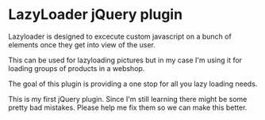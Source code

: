 # LazyLoader jQuery plugin

Lazyloader is designed to excecute custom javascript on a bunch of elements once they get into view of the user.

This can be used for lazyloading pictures but in my case I'm using it for loading groups of products in a webshop.

The goal of this plugin is providing a one stop for all you lazy loading needs.

This is my first jQuery plugin. Since I'm still learning there might be some pretty bad mistakes. Please help me fix them so we can make this better.
